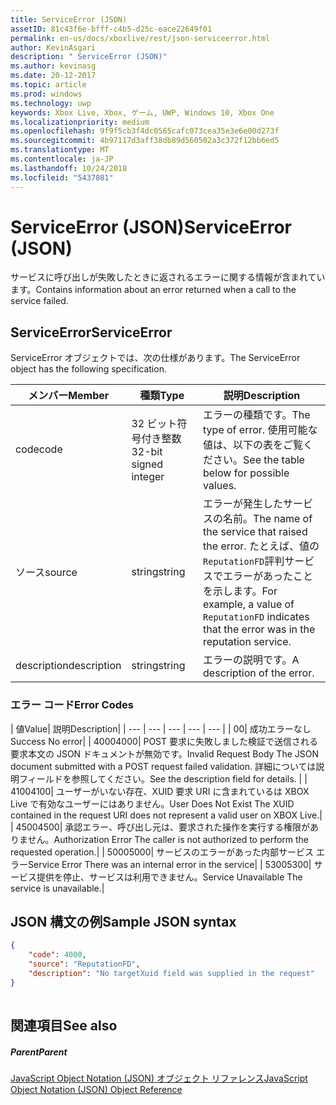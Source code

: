 ```yaml
---
title: ServiceError (JSON)
assetID: 81c43f6e-bfff-c4b5-d25c-eace22649f01
permalink: en-us/docs/xboxlive/rest/json-serviceerror.html
author: KevinAsgari
description: " ServiceError (JSON)"
ms.author: kevinasg
ms.date: 20-12-2017
ms.topic: article
ms.prod: windows
ms.technology: uwp
keywords: Xbox Live, Xbox, ゲーム, UWP, Windows 10, Xbox One
ms.localizationpriority: medium
ms.openlocfilehash: 9f9f5cb3f4dc0565cafc073cea35e3e6e00d273f
ms.sourcegitcommit: 4b97117d3aff38db89d560502a3c372f12bb6ed5
ms.translationtype: MT
ms.contentlocale: ja-JP
ms.lasthandoff: 10/24/2018
ms.locfileid: "5437081"
---
```

# <a name="serviceerror-json"></a><span data-ttu-id="9fb4b-104">ServiceError (JSON)</span><span class="sxs-lookup"><span data-stu-id="9fb4b-104">ServiceError (JSON)</span></span>
<span data-ttu-id="9fb4b-105">サービスに呼び出しが失敗したときに返されるエラーに関する情報が含まれています。</span><span class="sxs-lookup"><span data-stu-id="9fb4b-105">Contains information about an error returned when a call to the service failed.</span></span> 
<a id="ID4EN"></a>

 
## <a name="serviceerror"></a><span data-ttu-id="9fb4b-106">ServiceError</span><span class="sxs-lookup"><span data-stu-id="9fb4b-106">ServiceError</span></span>
 
<span data-ttu-id="9fb4b-107">ServiceError オブジェクトでは、次の仕様があります。</span><span class="sxs-lookup"><span data-stu-id="9fb4b-107">The ServiceError object has the following specification.</span></span>
 
| <span data-ttu-id="9fb4b-108">メンバー</span><span class="sxs-lookup"><span data-stu-id="9fb4b-108">Member</span></span>| <span data-ttu-id="9fb4b-109">種類</span><span class="sxs-lookup"><span data-stu-id="9fb4b-109">Type</span></span>| <span data-ttu-id="9fb4b-110">説明</span><span class="sxs-lookup"><span data-stu-id="9fb4b-110">Description</span></span>| 
| --- | --- | --- | 
| <span data-ttu-id="9fb4b-111">code</span><span class="sxs-lookup"><span data-stu-id="9fb4b-111">code</span></span>| <span data-ttu-id="9fb4b-112">32 ビット符号付き整数</span><span class="sxs-lookup"><span data-stu-id="9fb4b-112">32-bit signed integer</span></span> | <span data-ttu-id="9fb4b-113">エラーの種類です。</span><span class="sxs-lookup"><span data-stu-id="9fb4b-113">The type of error.</span></span> <span data-ttu-id="9fb4b-114">使用可能な値は、以下の表をご覧ください。</span><span class="sxs-lookup"><span data-stu-id="9fb4b-114">See the table below for possible values.</span></span> | 
| <span data-ttu-id="9fb4b-115">ソース</span><span class="sxs-lookup"><span data-stu-id="9fb4b-115">source</span></span>| <span data-ttu-id="9fb4b-116">string</span><span class="sxs-lookup"><span data-stu-id="9fb4b-116">string</span></span> | <span data-ttu-id="9fb4b-117">エラーが発生したサービスの名前。</span><span class="sxs-lookup"><span data-stu-id="9fb4b-117">The name of the service that raised the error.</span></span> <span data-ttu-id="9fb4b-118">たとえば、値の<code>ReputationFD</code>評判サービスでエラーがあったことを示します。</span><span class="sxs-lookup"><span data-stu-id="9fb4b-118">For example, a value of <code>ReputationFD</code> indicates that the error was in the reputation service.</span></span> | 
| <span data-ttu-id="9fb4b-119">description</span><span class="sxs-lookup"><span data-stu-id="9fb4b-119">description</span></span>| <span data-ttu-id="9fb4b-120">string</span><span class="sxs-lookup"><span data-stu-id="9fb4b-120">string</span></span>| <span data-ttu-id="9fb4b-121">エラーの説明です。</span><span class="sxs-lookup"><span data-stu-id="9fb4b-121">A description of the error.</span></span> | 
 
<a id="ID4EBC"></a>

 
### <a name="error-codes"></a><span data-ttu-id="9fb4b-122">エラー コード</span><span class="sxs-lookup"><span data-stu-id="9fb4b-122">Error Codes</span></span>
 
| <span data-ttu-id="9fb4b-123">値</span><span class="sxs-lookup"><span data-stu-id="9fb4b-123">Value</span></span>| <span data-ttu-id="9fb4b-124">説明</span><span class="sxs-lookup"><span data-stu-id="9fb4b-124">Description</span></span>| 
| --- | --- | --- | --- | --- | 
| <span data-ttu-id="9fb4b-125">0</span><span class="sxs-lookup"><span data-stu-id="9fb4b-125">0</span></span>| <span data-ttu-id="9fb4b-126">成功エラーなし</span><span class="sxs-lookup"><span data-stu-id="9fb4b-126">Success No error</span></span>| 
| <span data-ttu-id="9fb4b-127">4000</span><span class="sxs-lookup"><span data-stu-id="9fb4b-127">4000</span></span>| <span data-ttu-id="9fb4b-128">POST 要求に失敗しました検証で送信される要求本文の JSON ドキュメントが無効です。</span><span class="sxs-lookup"><span data-stu-id="9fb4b-128">Invalid Request Body The JSON document submitted with a POST request failed validation.</span></span> <span data-ttu-id="9fb4b-129">詳細については説明フィールドを参照してください。</span><span class="sxs-lookup"><span data-stu-id="9fb4b-129">See the description field for details.</span></span> | 
| <span data-ttu-id="9fb4b-130">4100</span><span class="sxs-lookup"><span data-stu-id="9fb4b-130">4100</span></span>| <span data-ttu-id="9fb4b-131">ユーザーがいない存在、XUID 要求 URI に含まれているは XBOX Live で有効なユーザーにはありません。</span><span class="sxs-lookup"><span data-stu-id="9fb4b-131">User Does Not Exist The XUID contained in the request URI does not represent a valid user on XBOX Live.</span></span>| 
| <span data-ttu-id="9fb4b-132">4500</span><span class="sxs-lookup"><span data-stu-id="9fb4b-132">4500</span></span>| <span data-ttu-id="9fb4b-133">承認エラー、呼び出し元は、要求された操作を実行する権限がありません。</span><span class="sxs-lookup"><span data-stu-id="9fb4b-133">Authorization Error The caller is not authorized to perform the requested operation.</span></span>| 
| <span data-ttu-id="9fb4b-134">5000</span><span class="sxs-lookup"><span data-stu-id="9fb4b-134">5000</span></span>| <span data-ttu-id="9fb4b-135">サービスのエラーがあった内部サービス エラー</span><span class="sxs-lookup"><span data-stu-id="9fb4b-135">Service Error There was an internal error in the service</span></span>| 
| <span data-ttu-id="9fb4b-136">5300</span><span class="sxs-lookup"><span data-stu-id="9fb4b-136">5300</span></span>| <span data-ttu-id="9fb4b-137">サービス提供を停止、サービスは利用できません。</span><span class="sxs-lookup"><span data-stu-id="9fb4b-137">Service Unavailable The service is unavailable.</span></span>| 
   
<a id="ID4EQE"></a>

 
## <a name="sample-json-syntax"></a><span data-ttu-id="9fb4b-138">JSON 構文の例</span><span class="sxs-lookup"><span data-stu-id="9fb4b-138">Sample JSON syntax</span></span>
 

```json
{
    "code": 4000,
    "source": "ReputationFD",
    "description": "No targetXuid field was supplied in the request"
}
    
```

  
<a id="ID4EZE"></a>

 
## <a name="see-also"></a><span data-ttu-id="9fb4b-139">関連項目</span><span class="sxs-lookup"><span data-stu-id="9fb4b-139">See also</span></span>
 
<a id="ID4E2E"></a>

 
##### <a name="parent"></a><span data-ttu-id="9fb4b-140">Parent</span><span class="sxs-lookup"><span data-stu-id="9fb4b-140">Parent</span></span> 

[<span data-ttu-id="9fb4b-141">JavaScript Object Notation (JSON) オブジェクト リファレンス</span><span class="sxs-lookup"><span data-stu-id="9fb4b-141">JavaScript Object Notation (JSON) Object Reference</span></span>](atoc-xboxlivews-reference-json.md)

   